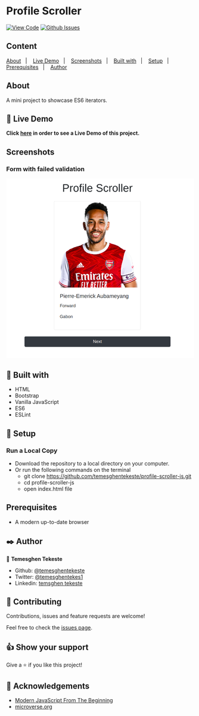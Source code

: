 # Profile Scroller

[![View Code](https://img.shields.io/badge/View%20-Code-green)](https://github.com/temesghentekeste/profile-scroller-js/pulls)
[![Github Issues](https://img.shields.io/badge/GitHub-Issues-orange)](https://github.com/temesghentekeste/profile-scroller-js/issues)


## Content

<a text-align="center" href="#about">About</a>&nbsp;&nbsp;&nbsp;|&nbsp;&nbsp;&nbsp;
<a href="#live">Live Demo</a>&nbsp;&nbsp;&nbsp;|&nbsp;&nbsp;&nbsp;
<a href="#screenshots">Screenshots</a>&nbsp;&nbsp;&nbsp;|&nbsp;&nbsp;&nbsp;
<a href="#with">Built with</a>&nbsp;&nbsp;&nbsp;|&nbsp;&nbsp;&nbsp;
<a href="#setup">Setup</a>&nbsp;&nbsp;&nbsp;|&nbsp;&nbsp;&nbsp;
<a href="#prerequisites">Prerequisites</a>&nbsp;&nbsp;&nbsp;|&nbsp;&nbsp;&nbsp;
<a href="#author">Author</a>


## About <a name = "about"></a>

A mini project to showcase ES6 iterators.

## 🔴 Live Demo <a name = "live"></a>

**Click [here](https://profile-scroller-js.netlify.app/) in order to see a Live Demo of this project.**

## Screenshots <a name = "screenshots"></a>

### Form with failed validation
![screenshot](./images/screenshot.png) 


## 🔧 Built with<a name = "with"></a>

- HTML
- Bootstrap
- Vanilla JavaScript
- ES6
- ESLint

## 🔨 Setup<a name = "setup"></a>
### Run a Local Copy
- Download the repository to a local directory on your computer.
- Or run the following commands on the terminal
  - git clone https://github.com/temesghentekeste/profile-scroller-js.git
  - cd profile-scroller-js
  - open index.html file

## Prerequisites<a name = "prerequisites"></a>
- A modern up-to-date browser

## ✒️  Author <a name = "author"></a>

👤 **Temesghen Tekeste**

- Github: [@temesghentekeste](https://github.com/temesghentekeste)
- Twitter: [@temesghentekes1](https://twitter.com/temesghentekes1)
- Linkedin: [temsghen tekeste](https://www.linkedin.com/in/temesghentekeste/)


## 🤝 Contributing

Contributions, issues and feature requests are welcome!

Feel free to check the [issues page](https://github.com/temesghentekeste/profile-scroller-js/issues).


## 👍 Show your support

Give a ⭐️ if you like this project!

## :clap: Acknowledgements
- <a href="https://www.udemy.com/course/modern-javascript-from-the-beginning/" target="_blank">Modern JavaScript From The Beginning</a>
- <a href="https://www.microverse.org/" target="_blank">microverse.org</a>
</div>

